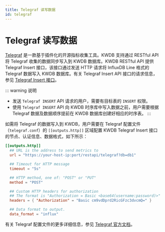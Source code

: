 ```yaml
---
title: Telegraf 读写数据
id: telegraf
---
```


# Telegraf 读写数据

[Telegraf](https://www.influxdata.com/time-series-platform/telegraf/) 是一款基于插件化的开源指标收集工具。KWDB 支持通过 RESTful API 将 Telegraf 收集的数据同步写入到 KWDB 数据库。KWDB RESTful API 提供 Telegraf Insert 接口，该接口通过发送 HTTP 请求将 InfluxDB Line 格式的 Telegraf 数据写入 KWDB 数据库。有关 Telegraf Insert API 接口的请求信息，参见 [Telegraf Insert 接口](../connect-kaiwudb/connect-restful-api.md#telegraf-insert-接口)。

::: warning 说明

- 发送 `Telegraf INSERT` API 请求的用户，需要有目标表的 `INSERT` 权限。
- 使用 `Telegraf INSERT` API 向 KWDB 时序库中写入数据之前，用户需要根据 Telegraf 数据及数据顺序提前在 KWDB 数据库创建好相应的时序表。
  :::

如需将 Telegraf 的数据写入到 KWDB，用户需要在 Telegraf 配置文件（`telegraf.conf`）的 `[[outputs.http]]` 区域配置 KWDB Telegraf Insert 接口的节点、认证信息、数据格式，如下所示：

```toml
[[outputs.http]]
  ## URL is the address to send metrics to
  url = "https://your-host-ip:port/restapi/telegraf?db=db1"

  ## Timeout for HTTP message
  timeout = "5s"

  ## HTTP method, one of: "POST" or "PUT"
  method = "POST"

  ## Custom HTTP headers for authorization
  ## The format is "Authorization = Basic <base64(username:password)>" 
  headers = { "Authorization" = "Basic cm9vdDprd2RicGFzc3dvcmQ=" }

  ## Data format to output.
  data_format = "influx"
```

有关 Telegraf 配置文件的更多详细信息，参见 [Telegraf 官方文档](https://docs.influxdata.com/telegraf/v1/configuration/)。
